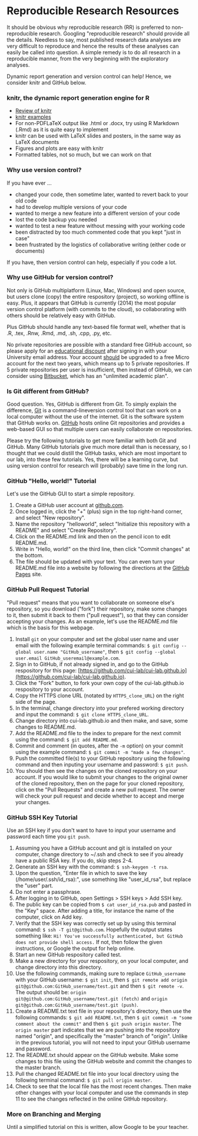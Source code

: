 # Reproducible Research Resources

It should be obvious why reproducible research (RR) is preferred to non-reproducible research.  Googling "reproducible research" should provide all the details.  Needless to say, most published research data analyses are very difficult to reproduce and hence the results of these analyses can easily be called into question.  A simple remedy is to do all research in a reproducible manner, from the very beginning with the exploratory analyses.

Dynamic report generation and version control can help!  Hence, we consider knitr and GitHub below.

### knitr, the dynamic report generation engine for R

- [Review of knitr](http://yihui.name/knitr/demo/minimal/)
- [knitr examples](https://github.com/yihui/knitr-examples/)
- For non-PDFLaTeX output like .html or .docx, try using R Markdown (.Rmd) as it is quite easy to implement
- knitr can be used with LaTeX slides and posters, in the same way as LaTeX documents
- Figures and plots are easy with knitr
- Formatted tables, not so much, but we can work on that

### Why use version control?

If you have ever ...

- changed your code, then sometime later, wanted to revert back to your old code
- had to develop multiple versions of your code
- wanted to merge a new feature into a different version of your code
- lost the code backup you needed
- wanted to test a new feature without messing with your working code
- been distracted by too much commented code that you kept "just in case"
- been frustrated by the logistics of collaborative writing (either code or documents)

If you have, then version control can help, especially if you code a lot.

### Why use GitHub for version control?

Not only is GitHub multiplatform (Linux, Mac, Windows) and open source, but users clone (copy) the entire respository (project), so working offline is easy.  Plus, it appears that GitHub is currently (2014) the most popular version control platform (with commits to the cloud), so collaborating with others should be relatively easy with GitHub.

Plus GitHub should handle any text-based file format well, whether that is .R, .tex, .Rnw, .Rmd, .md, .sh, .cpp, .py, etc.

No private repositories are possible with a standard free GitHub account, so please apply for an [educational discount](https://education.github.com/discount_requests/new) after signing in with your University email address.  Your account [should](https://github.com/blog/1775-github-goes-to-school) be upgraded to a free Micro account for the next two years, which means up to 5 private repositories.  If 5 private repositories per user is insufficient, then instead of GitHub, we can consider using [Bitbucket](https://bitbucket.org/plans), which has an "unlimited academic plan".

### Is Git different from GitHub?

Good question.  Yes, GitHub is different from Git.  To simply explain the difference, [Git](http://en.wikipedia.org/wiki/Git_%28software%29) is a command-lineversion control tool that can work on a local computer without the use of the internet.  Git is the software system that GitHub works on.  [GitHub](http://en.wikipedia.org/wiki/GitHub) hosts online Git repositories and provides a web-based GUI so that multiple users can easily collaborate on repositories.

Please try the following tutorials to get more familiar with both Git and GitHub.  Many GitHub tutorials give much more detail than is necessary, so I thought that we could distill the GitHub tasks, which are most important to our lab, into these few tutorials.  Yes, there will be a learning curve, but using version control for research will (probably) save time in the long run.

### GitHub "Hello, world!" Tutorial

Let's use the GitHub GUI to start a simple repository.

1. Create a GitHub user account at [github.com](https://github.com/).
2. Once logged in, click the "+" (plus) sign in the top right-hand corner, and select "New repository".
3. Name the repository "helloworld", select "Initialize this repository with a README" and select "Create Repository".
4. Click on the README.md link and then on the pencil icon to edit README.md.
5. Write in "Hello, world!" on the third line, then click "Commit changes" at the bottom.
6. The file should be updated with your text. You can even turn your README.md file into a website by following the directions at the [GitHub Pages](https://pages.github.com/) site.

### GitHub Pull Request Tutorial

"Pull request" means that you want to collaborate on someone else's repository, so you download ("fork") their repository, make some changes to it, then submit it back to them ("pull request"), so that they can consider accepting your changes.  As an example, let's use the README.md file which is the basis for this webpage.

1. Install `git` on your computer and set the global user name and user email with the following example terminal commands:
`$ git config --global user.name "GitHub_username"`, then `$ git config --global user.email GitHub_useremail@example.com`.
2. Sign in to GitHub, if not already signed in, and go to the GitHub respository for this page: [https://github.com/cui-lab/cui-lab.github.io](https://github.com/cui-lab/cui-lab.github.io).
3. Click the "Fork" button, to fork your own copy of the cui-lab.github.io respository to your account.
4. Copy the HTTPS clone URL (notated by `HTTPS_clone_URL`) on the right side of the page.
5. In the terminal, change directory into your prefered working directory and input the command: `$ git clone HTTPS_clone_URL`.
6. Change directory into cui-lab.github.io and then make, and save, some changes to README.md.
7. Add the README.md file to the index to prepare for the next commit using the command: `$ git add README.md`.
8. Commit and comment (in quotes, after the `-m` option) on your commit using the example command: `$ git commit -m "made a few changes"`.
9. Push the committed file(s) to your GitHub repository using the following command and then inputing your username and password: `$ git push`.
10. You should then see the changes on the cloned repository on your account.  If you would like to submit your changes to the original owner of the cloned repository, then on the page for your cloned repository, click on the "Pull Requests" and create a new pull request.  The owner will check your pull request and decide whether to accept and merge your changes.

### GitHub SSH Key Tutorial

Use an SSH key if you don't want to have to input your username and password each time you `git push`.

1. Assuming you have a GitHub account and git is installed on your computer, change directory to ~/.ssh and check to see if you already have a public RSA key.  If you do, skip steps 2-4.
2. Generate an SSH key with the command: `$ ssh-keygen -t rsa`.
3. Upon the question, "Enter file in which to save the key (/home/user/.ssh/id_rsa):", use something like "user_id_rsa", but replace the "user" part. 
4. Do not enter a passphrase.
5. After logging in to GitHub, open Settings > SSH keys > Add SSH key.
6. The public key can be copied from `$ cat user_id_rsa.pub` and pasted in the "Key" space.  After adding a title, for instance the name of the computer, click on Add key.
7. Verify that the SSH key was correctly set up by using this terminal command: `$ ssh -T git@github.com`.  Hopefully the output states something like:
`Hi! You've successfully authenticated, but GitHub does not provide shell access.`  If not, then follow the given instructions, or Google the output for help online.
8. Start an new GitHub respository called test.
9. Make a new directory for your respository, on your local computer, and change directory into this directory.
10. Use the following commands, making sure to replace `GitHub_username` with your GitHub username:
`$ git init`, then `$ git remote add origin git@github.com:GitHub_username/test.git` and then `$ git remote -v`.
The output should be:
`origin  git@github.com:GitHub_username/test.git (fetch)` and `origin  git@github.com:GitHub_username/test.git (push)`.
11. Create a README.txt text file in your repository's directory, then use the following commands:
`$ git add README.txt`, then `$ git commit -m "some comment about the commit"` and then `$ git push origin master`.
The `origin master` part indicates that we are pushing into the repository named "origin", and specifically the "master" branch of "origin".  Unlike in the previous tutorial, you will not need to input your GitHub username and password.
12. The README.txt should appear on the GitHub website.  Make some changes to this file using the GitHub website and commit the changes to the master branch.
13. Pull the changed README.txt file into your local directory using the following terminal command: `$ git pull origin master`.
14. Check to see that the local file has the most recent changes.  Then make other changes with your local computer and use the commands in step 11 to see the changes reflected in the online GitHub repository.

### More on Branching and Merging

Until a simplified tutorial on this is written, allow Google to be your teacher.

